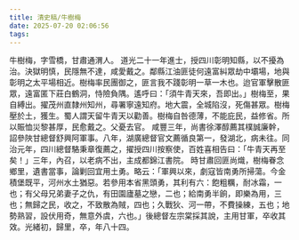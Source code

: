 ```yaml
---
title: 清史稿/牛樹梅
date: 2025-07-20 02:06:56
tags:
---
```

牛樹梅，字雪橋，甘肅通渭人。
道光二十一年進士，授四川彰明知縣，以不擾為治。決獄明慎，民隱無不達，咸愛戴之。鄰縣江油匪徒何遠富糾眾劫中壩場，地與彰明之太平場相近。樹梅率民團御之，匪言我不踐彰明一草一木也。迨官軍擊散匪眾，遠富匿下莊白鶴洞，恃險負隅。遙呼曰：「須牛青天來，吾即出。」樹梅至，果自縛出。擢茂州直隸州知州，尋署寧遠知府。地大震，全城陷沒，死傷甚眾。樹梅壓於土，獲生。蜀人謂天留牛青天以勸善。樹梅自咎德薄，不能庇民，益修省。所以賑恤災黎甚厚，民愈戴之。父憂去官。
咸豐三年，尚書徐澤醇薦其樸誠廉幹，詔參陜甘總督舒興阿軍事。八年，湖廣總督官文薦循良第一，發湖北，病未往。同治元年，四川總督駱秉章復薦之，擢授四川按察使，百姓喜相告曰：「牛青天再至矣！」三年，內召，以老病不出，主成都錦江書院。
時甘肅回匪尚熾，樹梅眷念鄉里，遺書當事，論剿回宜用土勇。略云：「軍興以來，劇寇皆南勇所掃蕩。今金積堡既平，河州水土猶惡。若參用本省黑頭勇，其利有六：飽粗糲，耐冰霜，一也；有父母兄弟妻子之仇，有田園廬墓之戀，二也；給南勇半餉，即樂為用，三也；無歸之民，收之，不致散為賊，四也；久戰狄、河一帶，不費操練，五也；地勢熟習，設伏用奇，無意外虞，六也。」後總督左宗棠採其說，主用甘軍，卒收其效。光緒初，歸里，卒，年八十四。
